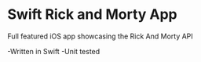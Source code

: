 # Swift Rick and Morty App

Full featured iOS app showcasing the Rick And Morty API

-Written in Swift
-Unit tested
